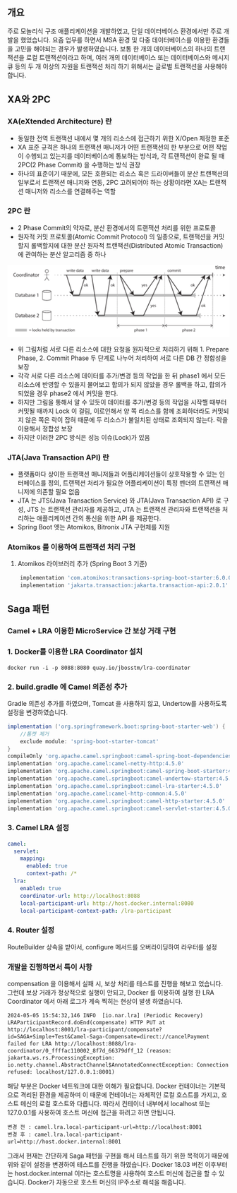 ## 개요
주로 모놀리식 구조 애플리케이션을 개발하였고, 단일 데이터베이스 환경에서만 주로 개발을 했었습니다. 요즘 업무를 하면서 MSA 환경 및 다중 데이터베이스를 이용한 환경들을 고민을 해야되는 경우가 발생하였습니다.
보통 한 개의 데이터베이스의 하나의 트랜잭션을 로컬 트랜잭션이라고 하며, 여러 개의 데이터베이스 또는 데이터베이스와 메시지 큐 등의 두 개 이상의 자원을 트랜잭션 처리 하기 위해서는 글로벌 트랜잭션을 사용해야 합니다.

## XA와 2PC
### XA(eXtended Architecture) 란
  - 동일한 전역 트랜잭션 내에서 몇 개의 리소스에 접근하기 위한 X/Open 제정한 표준
  - XA 표준 규격은 하나의 트랜잭션 매니저가 어떤 트랜잭션의 한 부분으로 어떤 작업이 수행되고 있는지를 데이터베이스에 통보하는 방식과, 각 트랜잭션이 완료 될 때 2PC(2 Phase Commit) 을 수행하는 방식 권장
  - 하나의 표준이기 때문에, 모든 호환되는 리소스 혹은 드라이버들이 분산 트랜잭션의 일부로서 트랜잭션 매니저와 연동, 2PC 고려되어야 하는 상황이라면 XA는 트랜잭션 매니저와 리소스를 연결해주는 역할

### 2PC 란
  - 2 Phase Commit의 약자로, 분산 환경에서의 트랜잭션 처리를 위한 프로토콜
  - 원자적 커밋 프로토콜(Atomic Commit Protocol) 의 일종으로, 트랜잭션을 커밋할지 롤백할지에 대한 분산 원자적 트랜잭션(Distributed Atomic Transaction) 에 관여하는 분산 알고리즘 중 하나

![2PC.png](2PC.png)
  - 위 그림처럼 서로 다른 리소스에 대한 요청을 원자적으로 처리하기 위해 1. Prepare Phase, 2. Commit Phase 두 단계로 나누어 처리하여 서로 다른 DB 간 정합성을 보장
  - 각각 서로 다른 리소스에 데이터를 추가/변경 등의 작업을 한 뒤 phase1 에서 모든 리소스에 반영할 수 있을지 물어보고 합의가 되지 않았을 경우 롤백을 하고, 합의가 되었을 경우 phase2 에서 커밋을 한다.
  - 하지만 그림을 통해서 알 수 있듯이 데이터를 추가/변경 등의 작업을 시작핼 때부터 커밋될 때까지 Lock 이 걸림, 이로인해서 양 쪽 리소스를 함께 조회하더라도 커밋되지 않은 쪽은 락이 잡혀 때문에 두 리소스가 불일치된 상태로 조회되지 않는다. 락을 이용해서 정합성 보장
  - 하지만 이러한 2PC 방식은 성능 이슈(Lock)가 있음

### JTA(Java Transaction API) 란
  - 플랫폼마다 상이한 트랜잭션 매니저들과 어플리케이션들이 상호작용할 수 있는 인터페이스를 정의, 트랜잭션 처리가 필요한 어플리케이션이 특정 벤더의 트랜잭션 매니저에 의존할 필요 없음
  - JTA 는 JTS(Java Transaction Service) 와 JTA(Java Transaction API) 로 구성, JTS 는 트랜잭션 관리자를 제공하고, JTA 는 트랜잭션 관리자와 트랜잭션을 처리하는 애플리케이션 간의 통신을 위한 API 를 제공한다.
  - Spring Boot 엣는 Atomikos, Bitronix JTA 구현체를 지원

### Atomikos 를 이용하여 트랜잭션 처리 구현
  1. Atomikos 라이브러리 추가 (Spring Boot 3 기준)
```groovy
    implementation 'com.atomikos:transactions-spring-boot-starter:6.0.0'
    implementation 'jakarta.transaction:jakarta.transaction-api:2.0.1'
```

## Saga 패턴
### Camel + LRA 이용한 MicroService 간 보상 거래 구현
### 1. Docker를 이용한 LRA Coordinator 설치
```shell script
docker run -i -p 8088:8080 quay.io/jbosstm/lra-coordinator
```

### 2. build.gradle 에 Camel 의존성 추가
Gradle 의존성 추가를 하였으며, Tomcat 을 사용하지 않고, Undertow를 사용하도록 설정을 변경하였습니다.
```groovy
implementation ('org.springframework.boot:spring-boot-starter-web') {
    //톰캣 제거
    exclude module: 'spring-boot-starter-tomcat'
}
compileOnly 'org.apache.camel.springboot:camel-spring-boot-dependencies:4.5.0'
implementation 'org.apache.camel:camel-netty-http:4.5.0'
implementation 'org.apache.camel.springboot:camel-spring-boot-starter:4.5.0'
implementation 'org.apache.camel.springboot:camel-undertow-starter:4.5.0'
implementation 'org.apache.camel.springboot:camel-lra-starter:4.5.0'
implementation 'org.apache.camel:camel-http-common:4.5.0'
implementation 'org.apache.camel.springboot:camel-http-starter:4.5.0'
implementation 'org.apache.camel.springboot:camel-servlet-starter:4.5.0'
```

### 3. Camel LRA 설정
```yml
camel:
  servlet:
    mapping:
      enabled: true
      context-path: /*
  lra:
    enabled: true
    coordinator-url: http://localhost:8088
    local-participant-url: http://host.docker.internal:8080
    local-participant-context-path: /lra-participant
```

### 4. Router 설정
RouteBuilder 상속을 받아서, configure 메서드를 오버라이딩하여 라우터를 설정

### 개발을 진행하면서 특이 사항
compensation 을 이용해서 실패 시, 보상 처리를 테스트를 진행을 해보고 었습니다. 그런데 보상 거래가 정상적으로 실행이 안되고, Docker 를 이용하여 실행 한 LRA Coordinator 에서 아래 로그가 계속 찍히는 현상이 발생 하였습니다.
```
2024-05-05 15:54:32,146 INFO  [io.nar.lra] (Periodic Recovery) LRAParticipantRecord.doEnd(compensate) HTTP PUT at http://localhost:8001/lra-participant/compensate?id=SAGA+Simple+Test&Camel-Saga-Compensate=direct://cancelPayment failed for LRA http://localhost:8088/lra-coordinator/0_ffffac110002_8f7d_66379dff_12 (reason: jakarta.ws.rs.ProcessingException: io.netty.channel.AbstractChannel$AnnotatedConnectException: Connection refused: localhost/127.0.0.1:8001)
```
해당 부분은 Docker 네트워크에 대한 이해가 필요합니다. Docker 컨테이너는 기본적으로 격리된 환경을 제공하며 이 때문에 컨테이너는 자체적인 로컬 호스트를 가지고, 호스트 메신의 로컬 호스트와 다릅니다. 따라서 컨테이너 내부에서 localhost 또는 127.0.0.1를 사용하여 호스트 머신에 접근을 하려고 하면 안됩니다.
```
변경 전 : camel.lra.local-participant-url=http://localhost:8001
변경 후 : camel.lra.local-participant-url=http://host.docker.internal:8001
```
그래서 현재는 간단하게 Saga 패턴을 구현을 해서 테스트를 하기 위한 목적이기 때문에 위와 같이 설정을 변경하여 테스트를 진행을 하였습니다.
Docker 18.03 버전 이후부터는 host.docker.internal 이라는 호스트명을 사용하여 호스트 머신에 접근을 할 수 있습니다. Docker가 자동으로 호스트 머신의 IP주소로 해석을 해줍니다.
